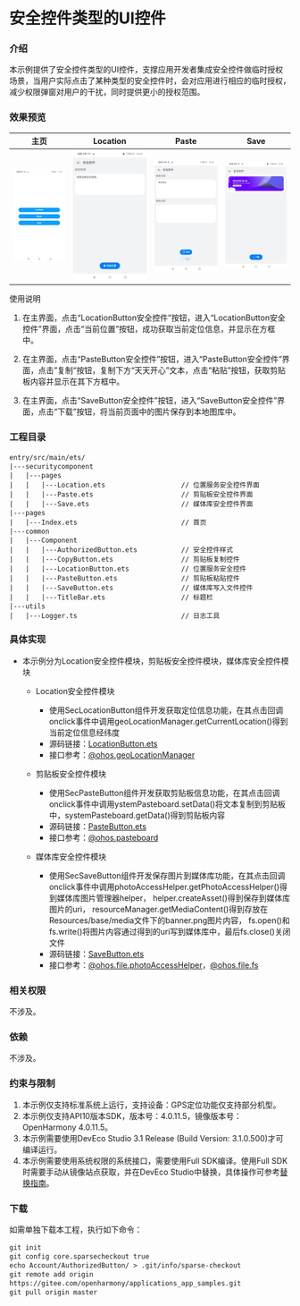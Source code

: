 # 安全控件类型的UI控件

### 介绍

本示例提供了安全控件类型的UI控件，支撑应用开发者集成安全控件做临时授权场景，当用户实际点击了某种类型的安全控件时，会对应用进行相应的临时授权，减少权限弹窗对用户的干扰，同时提供更小的授权范围。

### 效果预览

|                   主页                   |                    Location                    |                  Paste                   |                **Save**                |
|:--------------------------------------:|:----------------------------------------------:|:----------------------------------------:|:--------------------------------------:|
| ![main](screenshots/devices/main.jpeg) | ![location](screenshots/devices/location.jpeg) | ![paste](screenshots/devices/paste.jpeg) | ![save](screenshots/devices/save.jpeg) |

使用说明
1. 在主界面，点击“LocationButton安全控件”按钮，进入“LocationButton安全控件”界面，点击“当前位置”按钮，成功获取当前定位信息，并显示在方框中。

2. 在主界面，点击“PasteButton安全控件”按钮，进入“PasteButton安全控件”界面，点击”复制“按钮，复制下方“天天开心”文本，点击“粘贴”按钮，获取剪贴板内容并显示在其下方框中。

3. 在主界面，点击“SaveButton安全控件”按钮，进入“SaveButton安全控件”界面，点击“下载”按钮，将当前页面中的图片保存到本地图库中。

### 工程目录

```
entry/src/main/ets/
|---securitycomponent
|   |---pages
|   |   |---Location.ets                   // 位置服务安全控件界面
|   |   |---Paste.ets                      // 剪贴板安全控件界面
|   |   |---Save.ets                       // 媒体库安全控件界面
|---pages
|   |---Index.ets                          // 首页
|---common
|   |---Component
|   |   |---AuthorizedButton.ets           // 安全控件样式
|   |   |---CopyButton.ets                 // 剪贴板复制控件
|   |   |---LocationButton.ets             // 位置服务安全控件
|   |   |---PasteButton.ets                // 剪贴板粘贴控件
|   |   |---SaveButton.ets                 // 媒体库写入文件控件
|   |   |---TitleBar.ets                   // 标题栏
|---utils
|   |---Logger.ts                          // 日志工具
```

### 具体实现

* 本示例分为Location安全控件模块，剪贴板安全控件模块，媒体库安全控件模块

  * Location安全控件模块
  
    * 使用SecLocationButton组件开发获取定位信息功能，在其点击回调onclick事件中调用geoLocationManager.getCurrentLocation()得到当前定位信息经纬度
    * 源码链接：[LocationButton.ets](entry/src/main/ets/common/Component/LocationButton.ets)
    * 接口参考：[@ohos.geoLocationManager](https://gitee.com/openharmony/docs/blob/master/zh-cn/application-dev/reference/apis/js-apis-geoLocationManager.md#geolocationmanagergetcurrentlocation)

  * 剪贴板安全控件模块
  
    * 使用SecPasteButton组件开发获取剪贴板信息功能，在其点击回调onclick事件中调用ystemPasteboard.setData()将文本复制到剪贴板中，systemPasteboard.getData()得到剪贴板内容
    * 源码链接：[PasteButton.ets](entry/src/main/ets/common/Component/PasteButton.ets)
    * 接口参考：[@ohos.pasteboard](https://gitee.com/openharmony/docs/blob/master/zh-cn/application-dev/reference/apis/js-apis-pasteboard.md#getdata9)

  * 媒体库安全控件模块
  
    * 使用SecSaveButton组件开发保存图片到媒体库功能，在其点击回调onclick事件中调用photoAccessHelper.getPhotoAccessHelper()得到媒体库图片管理器helper， 
    helper.createAsset()得到保存到媒体库图片的uri，
    resourceManager.getMediaContent()得到存放在Resources/base/media文件下的banner.png图片内容，
    fs.open()和fs.write()将图片内容通过得到的uri写到媒体库中，最后fs.close()关闭文件
    * 源码链接：[SaveButton.ets](entry/src/main/ets/common/Component/SaveButton.ets)
    * 接口参考：[@ohos.file.photoAccessHelper](https://gitee.com/openharmony/docs/blob/master/zh-cn/application-dev/reference/apis/js-apis-photoAccessHelper.md)，[@ohos.file.fs](https://gitee.com/openharmony/docs/blob/master/zh-cn/application-dev/reference/apis/js-apis-file-fs.md#fsopen)

### 相关权限

不涉及。

### 依赖

不涉及。

### 约束与限制

1. 本示例仅支持标准系统上运行，支持设备：GPS定位功能仅支持部分机型。
2. 本示例仅支持API10版本SDK，版本号：4.0.11.5，镜像版本号：OpenHarmony 4.0.11.5。
3. 本示例需要使用DevEco Studio 3.1 Release (Build Version: 3.1.0.500)才可编译运行。
4. 本示例需要使用系统权限的系统接口，需要使用Full SDK编译。使用Full SDK时需要手动从镜像站点获取，并在DevEco Studio中替换，具体操作可参考[替换指南](https://gitee.com/link?target=https%3A%2F%2Fdocs.openharmony.cn%2Fpages%2Fv3.2%2Fzh-cn%2Fapplication-dev%2Fquick-start%2Ffull-sdk-switch-guide.md%2F)。

### 下载

如需单独下载本工程，执行如下命令：

```
git init
git config core.sparsecheckout true
echo Account/AuthorizedButton/ > .git/info/sparse-checkout
git remote add origin https://gitee.com/openharmony/applications_app_samples.git
git pull origin master
```
